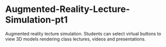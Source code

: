 # Augmented-Reality-Lecture-Simulation-pt1
Augmented reality lecture simulation. Students can select virtual buttons to view 3D models rendering class lectures, videos and presentations. 
